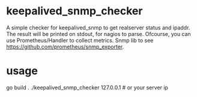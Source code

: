 # keepalived_snmp_checker
A simple checker for keepalived_snmp to get realserver status and ipaddr.
The result will be printed on stdout, for nagios to parse.
Ofcourse, you can use Prometheus/Handler to collect metrics.
Snmp lib to see https://github.com/prometheus/snmp_exporter.
# usage
go build .
./keepalived_snmp_checker 127.0.0.1 # or your server ip

